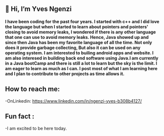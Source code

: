 ## 👋 Hi, I’m Yves Ngenzi

#### I have been coding for the past four years. I started with c++ and I did love the language but when I started to learn about pointers and pointers' closing to avoid memory leaks, I wondered if there is any other language that one can use to avoid memory leaks. Hence, Java showed up and since then Java has been my favorite language of all  the time. Not only does it provide garbage collecting, But also it can be used on any operating system. I am interested to builing android apps and website. I am also interesed in building back end software using Java.I am currently in a Java bootCamp and there is still a lot to learn but the sky is the limit. I am eager to learn as much as I can. I post most of what I am learning here and I plan to contribute to other projects as time allows it.

## How to reach me: 

-OnLinkedin:  https://www.linkedin.com/in/ngenzi-yves-b308b4127/

## Fun fact : 
 -I am excited to be here today. 

<!---
Yxn16a/Yxn16a is a ✨ special ✨ repository because its `README.md` (this file) appears on your GitHub profile.
You can click the Preview link to take a look at your changes.
--->
